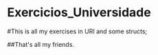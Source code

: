 # Exercicios_Universidade

#This is all my exercises in URI and some structs;


##That's all my friends.
